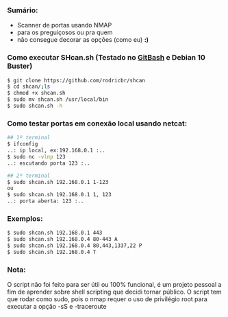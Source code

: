 
### Sumário:
- Scanner de portas usando NMAP <br>
- para os preguiçosos ou pra quem <br>
- não consegue decorar as opções (como eu) **:)** <br>


### Como executar SHcan.sh (Testado no [GitBash](https://git-scm.com/downloads) e Debian 10 Buster)
```bash
$ git clone https://github.com/rodricbr/shcan
$ cd shcan/;ls
$ chmod +x shcan.sh
$ sudo mv shcan.sh /usr/local/bin
$ sudo shcan.sh -h
```

### Como testar portas em conexão local usando netcat:
```bash
## 1º terminal
$ ifconfig
..: ip local, ex:192.168.0.1 :..
$ sudo nc -vlnp 123
..: escutando porta 123 :..

## 2º terminal
$ sudo shcan.sh 192.168.0.1 1-123
ou
$ sudo shcan.sh 192.168.0.1 1, 123
..: porta aberta: 123 :..
```

### Exemplos:
```bash
$ sudo shcan.sh 192.168.0.1 443
$ sudo shcan.sh 192.168.0.4 80-443 A
$ sudo shcan.sh 192.168.0.4 80,443,1337,22 P
$ sudo shcan.sh 192.168.0.4 T
```

### Nota:
O script não foi feito para ser útil ou
100% funcional, é um projeto pessoal
a fim de aprender sobre shell scripting
que decidi tornar público.
O script tem que rodar como sudo, pois
o nmap requer o uso de privilégio root
para executar a opção -sS e -traceroute
